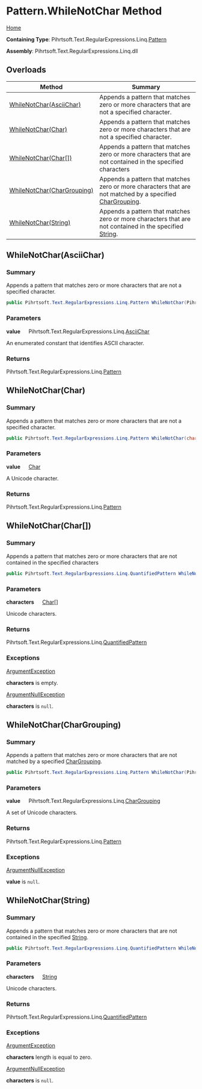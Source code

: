 # Pattern\.WhileNotChar Method

[Home](../../../../../../README.md)

**Containing Type**: Pihrtsoft\.Text\.RegularExpressions\.Linq\.[Pattern](../README.md)

**Assembly**: Pihrtsoft\.Text\.RegularExpressions\.Linq\.dll

## Overloads

| Method | Summary |
| ------ | ------- |
| [WhileNotChar(AsciiChar)](#Pihrtsoft_Text_RegularExpressions_Linq_Pattern_WhileNotChar_Pihrtsoft_Text_RegularExpressions_Linq_AsciiChar_) | Appends a pattern that matches zero or more characters that are not a specified character\. |
| [WhileNotChar(Char)](#Pihrtsoft_Text_RegularExpressions_Linq_Pattern_WhileNotChar_System_Char_) | Appends a pattern that matches zero or more characters that are not a specified character\. |
| [WhileNotChar(Char\[\])](#Pihrtsoft_Text_RegularExpressions_Linq_Pattern_WhileNotChar_System_Char___) | Appends a pattern that matches zero or more characters that are not contained in the specified characters |
| [WhileNotChar(CharGrouping)](#Pihrtsoft_Text_RegularExpressions_Linq_Pattern_WhileNotChar_Pihrtsoft_Text_RegularExpressions_Linq_CharGrouping_) | Appends a pattern that matches zero or more characters that are not matched by a specified [CharGrouping](../../CharGrouping/README.md)\. |
| [WhileNotChar(String)](#Pihrtsoft_Text_RegularExpressions_Linq_Pattern_WhileNotChar_System_String_) | Appends a pattern that matches zero or more characters that are not contained in the specified [String](https://docs.microsoft.com/en-us/dotnet/api/system.string)\. |

## WhileNotChar\(AsciiChar\) <a name="Pihrtsoft_Text_RegularExpressions_Linq_Pattern_WhileNotChar_Pihrtsoft_Text_RegularExpressions_Linq_AsciiChar_"></a>

### Summary

Appends a pattern that matches zero or more characters that are not a specified character\.

```csharp
public Pihrtsoft.Text.RegularExpressions.Linq.Pattern WhileNotChar(Pihrtsoft.Text.RegularExpressions.Linq.AsciiChar value)
```

### Parameters

**value** &emsp; Pihrtsoft\.Text\.RegularExpressions\.Linq\.[AsciiChar](../../AsciiChar/README.md)

An enumerated constant that identifies ASCII character\.

### Returns

Pihrtsoft\.Text\.RegularExpressions\.Linq\.[Pattern](../README.md)

## WhileNotChar\(Char\) <a name="Pihrtsoft_Text_RegularExpressions_Linq_Pattern_WhileNotChar_System_Char_"></a>

### Summary

Appends a pattern that matches zero or more characters that are not a specified character\.

```csharp
public Pihrtsoft.Text.RegularExpressions.Linq.Pattern WhileNotChar(char value)
```

### Parameters

**value** &emsp; [Char](https://docs.microsoft.com/en-us/dotnet/api/system.char)

A Unicode character\.

### Returns

Pihrtsoft\.Text\.RegularExpressions\.Linq\.[Pattern](../README.md)

## WhileNotChar\(Char\[\]\) <a name="Pihrtsoft_Text_RegularExpressions_Linq_Pattern_WhileNotChar_System_Char___"></a>

### Summary

Appends a pattern that matches zero or more characters that are not contained in the specified characters

```csharp
public Pihrtsoft.Text.RegularExpressions.Linq.QuantifiedPattern WhileNotChar(params char[] characters)
```

### Parameters

**characters** &emsp; [Char](https://docs.microsoft.com/en-us/dotnet/api/system.char)\[\]

Unicode characters\.

### Returns

Pihrtsoft\.Text\.RegularExpressions\.Linq\.[QuantifiedPattern](../../QuantifiedPattern/README.md)

### Exceptions

[ArgumentException](https://docs.microsoft.com/en-us/dotnet/api/system.argumentexception)

**characters** is empty\.

[ArgumentNullException](https://docs.microsoft.com/en-us/dotnet/api/system.argumentnullexception)

**characters** is `null`\.

## WhileNotChar\(CharGrouping\) <a name="Pihrtsoft_Text_RegularExpressions_Linq_Pattern_WhileNotChar_Pihrtsoft_Text_RegularExpressions_Linq_CharGrouping_"></a>

### Summary

Appends a pattern that matches zero or more characters that are not matched by a specified [CharGrouping](../../CharGrouping/README.md)\.

```csharp
public Pihrtsoft.Text.RegularExpressions.Linq.Pattern WhileNotChar(Pihrtsoft.Text.RegularExpressions.Linq.CharGrouping value)
```

### Parameters

**value** &emsp; Pihrtsoft\.Text\.RegularExpressions\.Linq\.[CharGrouping](../../CharGrouping/README.md)

A set of Unicode characters\.

### Returns

Pihrtsoft\.Text\.RegularExpressions\.Linq\.[Pattern](../README.md)

### Exceptions

[ArgumentNullException](https://docs.microsoft.com/en-us/dotnet/api/system.argumentnullexception)

**value** is `null`\.

## WhileNotChar\(String\) <a name="Pihrtsoft_Text_RegularExpressions_Linq_Pattern_WhileNotChar_System_String_"></a>

### Summary

Appends a pattern that matches zero or more characters that are not contained in the specified [String](https://docs.microsoft.com/en-us/dotnet/api/system.string)\.

```csharp
public Pihrtsoft.Text.RegularExpressions.Linq.QuantifiedPattern WhileNotChar(string characters)
```

### Parameters

**characters** &emsp; [String](https://docs.microsoft.com/en-us/dotnet/api/system.string)

Unicode characters\.

### Returns

Pihrtsoft\.Text\.RegularExpressions\.Linq\.[QuantifiedPattern](../../QuantifiedPattern/README.md)

### Exceptions

[ArgumentException](https://docs.microsoft.com/en-us/dotnet/api/system.argumentexception)

**characters** length is equal to zero\.

[ArgumentNullException](https://docs.microsoft.com/en-us/dotnet/api/system.argumentnullexception)

**characters** is `null`\.

